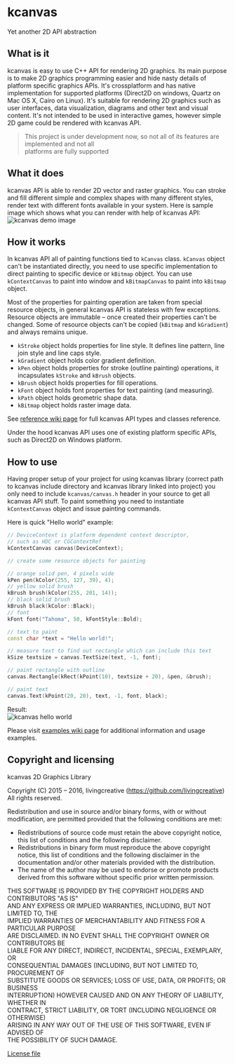 ﻿# kcanvas
Yet another 2D API abstraction

## What is it
kcanvas is easy to use C++ API for rendering 2D graphics. Its main purpose is to make 2D graphics programming easier and hide nasty details of platform specific graphics APIs. It's crossplatform and has native implementation for supported platforms (Direct2D on windows, Quartz on Mac OS X, Cairo on Linux). It's suitable for rendering 2D graphics such as user interfaces, data visualization, diagrams and other text and visual content. It's not intended to be used in interactive games, however simple 2D game could be rendered with kcanvas API.
> This project is under development now, so not all of its features are implemented and not all   
> platforms are fully supported

## What it does
kcanvas API is able to render 2D vector and raster graphics. You can stroke and fill different simple and complex shapes with many different styles, render text with different fonts available in your system. Here is sample image which shows what you can render with help of kcanvas API:   
![kcanvas demo image](https://raw.githubusercontent.com/livingcreative/kcanvas/master/demo.jpg)

## How it works
In kcanvas API all of painting functions tied to `kCanvas` class. `kCanvas` object can't be instantiated directly, you need to use specific implementation to direct painting to specific device or `kBitmap` object. You can use `kContextCanvas` to paint into window and `kBitmapCanvas` to paint into `kBitmap` object.

Most of the properties for painting operation are taken from special resource objects, in general kcanvas API is stateless with few exceptions. Resource objects are immutable – once created their properties can't be changed. Some of resource objects can't be copied (`kBitmap` and `kGradient`) and always remains unique.
* `kStroke` object holds properties for line style. It defines line pattern, line join style and line caps style.
* `kGradient` object holds color gradient definition.
* `kPen` object holds properties for stroke (outline painting) operations, it incapsulates `kStroke` and `kBrush` objects.
* `kBrush` object holds properties for fill operations.
* `kFont` object holds font properties for text painting (and measuring).
* `kPath` object holds geometric shape data.
* `kBitmap` object holds raster image data.

See [reference wiki page](https://github.com/livingcreative/kcanvas/wiki/Reference) for full kcanvas API types and classes reference.

Under the hood kcanvas API uses one of existing platform specific APIs, such as Direct2D on Windows platform.

## How to use
Having proper setup of your project for using kcanvas library (correct path to kcanvas include directory and kcanvas library linked into project) you only need to include `kcanvas/canvas.h` header in your source to get all kcanvas API stuff. To paint something you need to instantiate `kContextCanvas` object and issue painting commands.

Here is quick "Hello world" example:
```c++
// DeviceContext is platform dependent context descriptor,
// such as HDC or CGContextRef
kContextCanvas canvas(DeviceContext);

// create some resource objects for painting

// orange solid pen, 4 pixels wide
kPen pen(kColor(255, 127, 39), 4);
// yellow solid brush
kBrush brush(kColor(255, 201, 14));
// black solid brush
kBrush black(kColor::Black);
// font
kFont font("Tahoma", 50, kFontStyle::Bold);

// text to paint
const char *text = "Hello world!";

// measure text to find out rectangle which can include this text
kSize textsize = canvas.TextSize(text, -1, font);

// paint rectangle with outline
canvas.Rectangle(kRect(kPoint(10), textsize + 20), &pen, &brush);

// paint text
canvas.Text(kPoint(20, 20), text, -1, font, black);
```
Result:   
![kcanvas hello world](https://raw.githubusercontent.com/wiki/livingcreative/kcanvas/images/helloworld.jpg)

Please visit [examples wiki page](https://github.com/livingcreative/kcanvas/wiki/Examples) for additional information and usage examples.

## Copyright and licensing
kcanvas 2D Graphics Library

Copyright (C) 2015 – 2016, livingcreative (https://github.com/livingcreative)   
All rights reserved.

Redistribution and use in source and/or binary forms, with or without 
modification, are permitted provided that the following conditions are met:
* Redistributions of source code must retain the above copyright notice, this list of conditions and the following disclaimer.
* Redistributions in binary form must reproduce the above copyright notice, this list of conditions and the following disclaimer in the documentation and/or other materials provided with the distribution.
* The name of the author may be used to endorse or promote products derived from this software without specific prior written permission.

THIS SOFTWARE IS PROVIDED BY THE COPYRIGHT HOLDERS AND CONTRIBUTORS "AS IS"   
AND ANY EXPRESS OR IMPLIED WARRANTIES, INCLUDING, BUT NOT LIMITED TO, THE   
IMPLIED WARRANTIES OF MERCHANTABILITY AND FITNESS FOR A PARTICULAR PURPOSE   
ARE DISCLAIMED. IN NO EVENT SHALL THE COPYRIGHT OWNER OR CONTRIBUTORS BE   
LIABLE FOR ANY DIRECT, INDIRECT, INCIDENTAL, SPECIAL, EXEMPLARY, OR   
CONSEQUENTIAL DAMAGES (INCLUDING, BUT NOT LIMITED TO, PROCUREMENT OF   
SUBSTITUTE GOODS OR SERVICES; LOSS OF USE, DATA, OR PROFITS; OR BUSINESS   
INTERRUPTION) HOWEVER CAUSED AND ON ANY THEORY OF LIABILITY, WHETHER IN   
CONTRACT, STRICT LIABILITY, OR TORT (INCLUDING NEGLIGENCE OR OTHERWISE)   
ARISING IN ANY WAY OUT OF THE USE OF THIS SOFTWARE, EVEN IF ADVISED OF   
THE POSSIBILITY OF SUCH DAMAGE.

[License file](https://raw.githubusercontent.com/livingcreative/kcanvas/master/license.txt)
